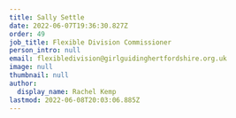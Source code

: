 ```yaml
---
title: Sally Settle
date: 2022-06-07T19:36:30.827Z
order: 49
job_title: Flexible Division Commissioner
person_intro: null
email: flexibledivision@girlguidinghertfordshire.org.uk
image: null
thumbnail: null
author:
  display_name: Rachel Kemp
lastmod: 2022-06-08T20:03:06.885Z
---
```

